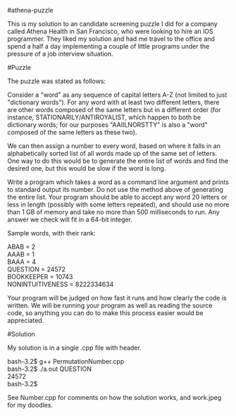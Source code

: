 #athena-puzzle

This is my solution to an candidate screening  puzzle I did for a company called Athena Health in San Francisco, who were looking to hire an iOS programmer. They liked my solution and had me travel to the office and spend a half a day implementing a couple of little programs under the pressure of a job interview situation.

#Puzzle

The puzzle was stated as follows:

Consider a "word" as any sequence of capital letters A-Z (not limited to just "dictionary words"). For any word with at least two different letters, there are other words composed of the same letters but in a different order (for instance, STATIONARILY/ANTIROYALIST, which happen to both be dictionary words; for our purposes "AAIILNORSTTY" is also a "word" composed of the same letters as these two).

We can then assign a number to every word, based on where it falls in an alphabetically sorted list of all words made up of the same set of letters. One way to do this would be to generate the entire list of words and find the desired one, but this would be slow if the word is long.

Write a program which takes a word as a command line argument and prints to standard output its number. Do not use the method above of generating the entire list. Your program should be able to accept any word 20 letters or less in length (possibly with some letters repeated), and should use no more than 1 GB of memory and take no more than 500 milliseconds to run. Any answer we check will fit in a 64-bit integer.

Sample words, with their rank:  

ABAB = 2  
AAAB = 1  
BAAA = 4  
QUESTION = 24572  
BOOKKEEPER = 10743  
NONINTUITIVENESS = 8222334634  

Your program will be judged on how fast it runs and how clearly the code is written. We will be running your program as well as reading the source code, so anything you can do to make this process easier would be appreciated.

#Solution

My solution is in a single .cpp file with header.

bash-3.2$ g++ PermutationNumber.cpp  
bash-3.2$ ./a.out QUESTION  
24572  
bash-3.2$  

See Number.cpp for comments on how the solution works, and work.jpeg for my doodles.


